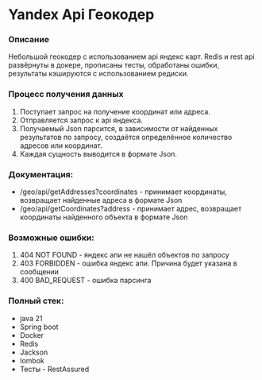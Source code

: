 # Yandex Api Геокодер

### Описание
Небольшой геокодер с использованием api яндекс карт.
Redis и rest api развёрнуты в докере, прописаны тесты, обработаны ошибки, результаты кэшируются с использованием редиски.

### Процесс получения данных
1) Поступает запрос на получение координат или адреса.
2) Отправляется запрос к api яндекса.
3) Получаемый Json парсится, в зависимости от найденных результатов по запросу, создаётся определённое количество адресов или координат.
4) Каждая сущность выводится в формате Json.

### Документация:
* /geo/api/getAddresses?coordinates - принимает координаты, возвращает найденные адреса в формате Json
* /geo/api/getCoordinates?address - принимает адрес, возвращает координаты найденного объекта в формате Json

### Возможные ошибки:
1. 404 NOT FOUND - яндекс апи не нашёл объектов по запросу
2. 403 FORBIDDEN - ошибка яндекс апи. Причина будет указана в сообщении
3. 400 BAD_REQUEST - ошибка парсинга


### Полный стек:
* java 21
* Spring boot
* Docker
* Redis
* Jackson
* lombok
* Тесты - RestAssured